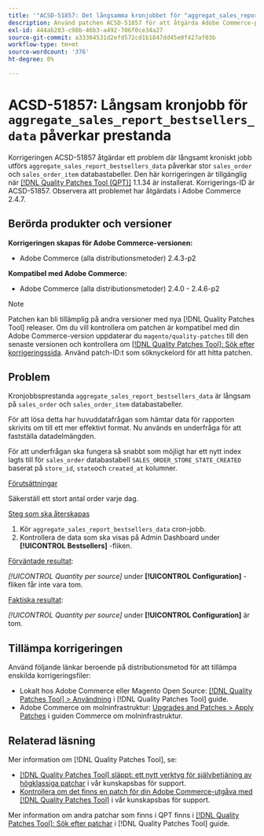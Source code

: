 ```yaml
---
title: '"ACSD-51857: Det långsamma kronjobbet för "aggregat_sales_report_bestsellers_data" påverkar prestandan."'
description: Använd patchen ACSD-51857 för att åtgärda Adobe Commerce-problemet där långsamma cron-jobb "aggregate_sales_report_bestsellers_data" påverkar stora databastabeller av typen "sales_order" och "sales_order_item".
exl-id: 444ab283-c98b-46b3-a492-706f0ce34a27
source-git-commit: a33364531d2efd572cd1b1847dd45e0f427af03b
workflow-type: tm+mt
source-wordcount: '376'
ht-degree: 0%

---
```


# ACSD-51857: Långsam kronjobb för `aggregate_sales_report_bestsellers_data` påverkar prestanda

Korrigeringen ACSD-51857 åtgärdar ett problem där långsamt kroniskt jobb utförs `aggregate_sales_report_bestsellers_data` påverkar stor `sales_order` och `sales_order_item` databastabeller. Den här korrigeringen är tillgänglig när [[!DNL Quality Patches Tool (QPT)]](/help/announcements/adobe-commerce-announcements/magento-quality-patches-released-new-tool-to-self-serve-quality-patches.md) 1.1.34 är installerat. Korrigerings-ID är ACSD-51857. Observera att problemet har åtgärdats i Adobe Commerce 2.4.7.

## Berörda produkter och versioner

**Korrigeringen skapas för Adobe Commerce-versionen:**

* Adobe Commerce (alla distributionsmetoder) 2.4.3-p2

**Kompatibel med Adobe Commerce:**

* Adobe Commerce (alla distributionsmetoder) 2.4.0 - 2.4.6-p2

>[!NOTE]
>
>Patchen kan bli tillämplig på andra versioner med nya [!DNL Quality Patches Tool] releaser. Om du vill kontrollera om patchen är kompatibel med din Adobe Commerce-version uppdaterar du `magento/quality-patches` till den senaste versionen och kontrollera om [[!DNL Quality Patches Tool]: Sök efter korrigeringssida](https://experienceleague.adobe.com/tools/commerce-quality-patches/index.html). Använd patch-ID:t som söknyckelord för att hitta patchen.

## Problem

Kronjobbsprestanda `aggregate_sales_report_bestsellers_data` är långsam på `sales_order` och `sales_order_item` databastabeller.

För att lösa detta har huvuddatafrågan som hämtar data för rapporten skrivits om till ett mer effektivt format. Nu används en underfråga för att fastställa datadelmängden.

För att underfrågan ska fungera så snabbt som möjligt har ett nytt index lagts till för `sales_order` databastabell `SALES_ORDER_STORE_STATE_CREATED` baserat på `store_id`, `state`och `created_at` kolumner.

<u>Förutsättningar</u>

Säkerställ ett stort antal order varje dag.

<u>Steg som ska återskapas</u>

1. Kör `aggregate_sales_report_bestsellers_data` cron-jobb.
1. Kontrollera de data som ska visas på Admin Dashboard under **[!UICONTROL Bestsellers]** -fliken.

<u>Förväntade resultat</u>:

*[!UICONTROL Quantity per source]* under **[!UICONTROL Configuration]** -fliken får inte vara tom.

<u>Faktiska resultat</u>:

*[!UICONTROL Quantity per source]* under **[!UICONTROL Configuration]** är tom.

## Tillämpa korrigeringen

Använd följande länkar beroende på distributionsmetod för att tillämpa enskilda korrigeringsfiler:

* Lokalt hos Adobe Commerce eller Magento Open Source: [[!DNL Quality Patches Tool] > Användning](https://experienceleague.adobe.com/docs/commerce-operations/tools/quality-patches-tool/usage.html) i [!DNL Quality Patches Tool] guide.
* Adobe Commerce om molninfrastruktur: [Upgrades and Patches > Apply Patches](https://experienceleague.adobe.com/docs/commerce-cloud-service/user-guide/develop/upgrade/apply-patches.html) i guiden Commerce om molninfrastruktur.

## Relaterad läsning

Mer information om [!DNL Quality Patches Tool], se:

* [[!DNL Quality Patches Tool] släppt: ett nytt verktyg för självbetjäning av högklassiga patchar](/help/announcements/adobe-commerce-announcements/magento-quality-patches-released-new-tool-to-self-serve-quality-patches.md) i vår kunskapsbas för support.
* [Kontrollera om det finns en patch för din Adobe Commerce-utgåva med [!DNL Quality Patches Tool]](/help/support-tools/patches-available-in-qpt-tool/check-patch-for-magento-issue-with-magento-quality-patches.md) i vår kunskapsbas för support.

Mer information om andra patchar som finns i QPT finns i [[!DNL Quality Patches Tool]: Sök efter patchar](https://experienceleague.adobe.com/tools/commerce-quality-patches/index.html) i [!DNL Quality Patches Tool] guide.
